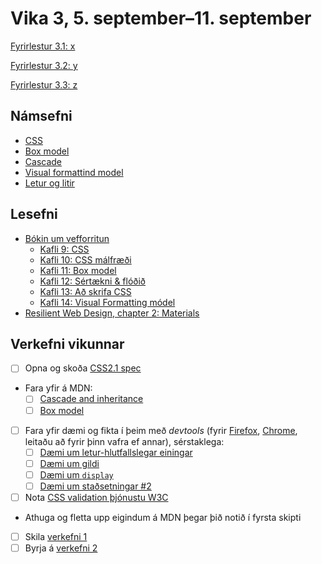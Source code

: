 # Vika 3, 5. september–11. september

[Fyrirlestur 3.1: x](https://youtu.be/)

[Fyrirlestur 3.2: y](https://youtu.be/)

[Fyrirlestur 3.3: z](https://youtu.be/)

## Námsefni

* [CSS](../namsefni/10.css/)
* [Box model](../namsefni/11.css-box-model/)
* [Cascade](../namsefni/12.css-cascade/)
* [Visual formattind model](../namsefni/13.css-visual-formatting/)
* [Letur og litir](../namsefni/14.css-letur-litir/)

## Lesefni

* [Bókin um vefforritun](https://bok.vefforritun.is/)
  * [Kafli 9: CSS](https://bok.vefforritun.is/09.css.html)
  * [Kafli 10: CSS málfræði](https://bok.vefforritun.is/10.css-malfraedi.html)
  * [Kafli 11: Box model](https://bok.vefforritun.is/11.css-box-model.html)
  * [Kafli 12: Sértækni & flóðið](https://bok.vefforritun.is/12.css-specifity-cascade.html)
  * [Kafli 13: Að skrifa CSS](https://bok.vefforritun.is/13.css-best-practices.html)
  * [Kafli 14: Visual Formatting módel](https://bok.vefforritun.is/14.visual-formatting.html)
* [Resilient Web Design, chapter 2: Materials](https://resilientwebdesign.com/chapter2/)

## Verkefni vikunnar

* [ ] Opna og skoða [CSS2.1 spec](http://www.w3.org/TR/CSS2/)
* Fara yfir á MDN:
  * [ ] [Cascade and inheritance](https://developer.mozilla.org/en-US/docs/Learn/CSS/Building_blocks/Cascade_and_inheritance)
  * [ ] [Box model](https://developer.mozilla.org/en-US/docs/Web/CSS/CSS_Box_Model/Introduction_to_the_CSS_box_model)
* [ ] Fara yfir dæmi og fikta í þeim með _devtools_ (fyrir [Firefox](https://developer.mozilla.org/en-US/docs/Tools), [Chrome](https://developer.chrome.com/docs/devtools/), leitaðu að fyrir þinn vafra ef annar), sérstaklega:
  * [ ] [Dæmi um letur-hlutfallslegar einingar](daemi/1.css/06.em.html)
  * [ ] [Dæmi um gildi](daemi/3.cascade/01.values.html)
  * [ ] [Dæmi um `display`](daemi/4.visual-formatting/01.display.html)
  * [ ] [Dæmi um staðsetningar #2](daemi/4.visual-formatting/05.position2.html)
* [ ] Nota [CSS validation þjónustu W3C](https://jigsaw.w3.org/css-validator/)
* Athuga og fletta upp eigindum á MDN þegar þið notið í fyrsta skipti
* [ ] Skila [verkefni 1](https://github.com/vefforritun/vef1-2021-v1)
* [ ] Byrja á [verkefni 2](https://github.com/vefforritun/vef1-2022-v2)
